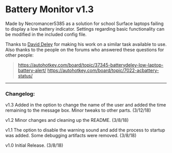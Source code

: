 # Battery Monitor v1.3

Made by Necromancer5385 as a solution for school Surface laptops failing to display a low battery indicator. Settings regarding basic functionality can be modified in the included config file.

Thanks to [David Deley](http://members.cox.net/deleyd/) for making his work on a similar task available to use. Also thanks to the people on the forums who answered these questions for other people:
>https://autohotkey.com/board/topic/37345-batterydeley-low-laptop-battery-alert/
>https://autohotkey.com/board/topic/7022-acbattery-status/

-------------

### Changelog:

v1.3 Added in the option to change the name of the user and added the time remaining to the message box. Minor tweaks to other parts. (3/12/18)

v1.2 Minor changes and cleaning up the README. (3/8/18)

v1.1 The option to disable the warning sound and add the process to startup was added. Some debugging artifacts were removed. (3/8/18)

v1.0 Initial Release. (3/8/18)

